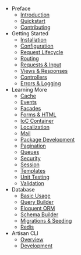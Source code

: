 - Preface
    - [Introduction](#introduction)
    - [Quickstart](#quick)
    - [Contributing](#contributing)
- Getting Started
    - [Installation](#installation)
    - [Configuration](#configuration)
    - [Request Lifecycle](#lifecycle)
    - [Routing](#routing)
    - [Requests & Input](#requests)
    - [Views & Responses](#responses)
    - [Controllers](#controllers)
    - [Errors & Logging](#errors)
- Learning More
    - [Cache](#cache)
    - [Events](#events)
    - [Facades](#facades)
    - [Forms & HTML](#html)
    - [IoC Container](#ioc)
    - [Localization](#localization)
    - [Mail](#mail)
    - [Package Development](#packages)
    - [Pagination](#pagination)
    - [Queues](#queues)
    - [Security](#security)
    - [Session](#session)
    - [Templates](#templates)
    - [Unit Testing](#testing)
    - [Validation](#validation)
- Database
    - [Basic Usage](#database)
    - [Query Builder](#queries)
    - [Eloquent ORM](#eloquent)
    - [Schema Builder](#schema)
    - [Migrations & Seeding](#migrations)
    - [Redis](#redis)
- Artisan CLI
    - [Overview](#artisan)
    - [Development](#commands)